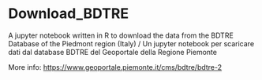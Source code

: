 # Download_BDTRE
A jupyter notebook written in R to download the data from the BDTRE Database of the Piedmont region (Italy) / Un jupyter notebook per scaricare dati dal database BDTRE del Geoportale della Regione Piemonte

More info: https://www.geoportale.piemonte.it/cms/bdtre/bdtre-2
